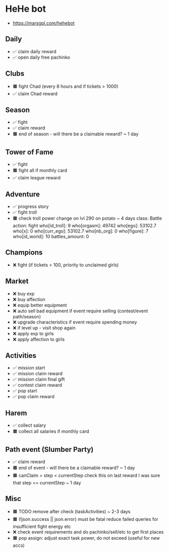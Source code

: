 # HeHe bot

- <https://marsgpl.com/hehebot>

## Daily

- ✅ claim daily reward
- ✅ open daily free pachinko

## Clubs

- 🟧 fight Chad (every 8 hours and if tickets > 1000)
- ✅ claim Chad reward

## Season

- ✅ fight
- ✅ claim reward
- 🟧 end of season - will there be a claimable reward? ~ 1 day

## Tower of Fame

- ✅ fight
- 🟧 fight all if monthly card
- ✅ claim league reward

## Adventure

- ✅ progress story
- ✅ fight troll
- 🟧 check troll power change on lvl 290 on potato ~ 4 days
     class: Battle
     action: fight
     who[id_troll]: 9
     who[orgasm]: 49742
     who[ego]: 53102.7
     who[x]: 0
     who[curr_ego]: 53102.7
     who[nb_org]: 0
     who[figure]: 7
     who[id_world]: 10
     battles_amount: 0

## Champions

- ❌ fight (if tickets > 100, priority to unclaimed girls)

## Market

- ❌ buy exp
- ❌ buy affection
- ❌ equip better equipment
- ❌ auto sell bad equipment if event require selling (contest/event path/season)
- ❌ upgrade characteristics if event require spending money
- ❌ if level up - visit shop again
- ❌ apply exp to girls
- ❌ apply affection to girls

## Activities

- ✅ mission start
- ✅ mission claim reward
- ✅ mission claim final gift
- ✅ contest claim reward
- ✅ pop start
- ✅ pop claim reward

## Harem

- ✅ collect salary
- 🟧 collect all salaries if monthly card

## Path event (Slumber Party)

- ✅ claim reward
- 🟧 end of event - will there be a claimable reward? ~ 1 day
- 🟧 canClaim = step < currentStep
     check this on last reward
     I was sure that step <= currentStep
     ~ 1 day

## Misc

- 🟧 TODO remove after check (taskActivities) ~ 2-3 days
- 🟧 (!json.success || json.error) must be fatal
     reduce failed queries for insufficient fight energy etc
- ❌ check event requirements and do pachinko/sell/etc to get first places
- 🟧 pop assign: adjust exact task power, do not exceed (useful for new accs)
